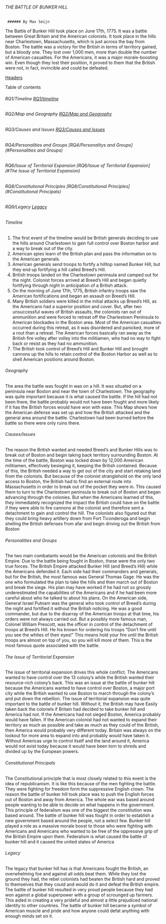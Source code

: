 ###### THE BATTLE OF BUNKER HILL
     ###### By Max Seijn

The Battle of Bunker Hill took place on June 17th, 1775. It was a battle between Great Britain and the American colonists. It took place in the hills near Charlestown, Massachusetts, which is just across the bay from Boston. The battle was a victory for the British in terms of territory gained, but a bloody one. They lost over 1,000 men, more than double the number of American casualties. For the Americans, it was a major morale-boosting win. Even though they lost their position, it proved to them that the British were not, in fact, invincible and could be defeated.

[Headers](#headers)  
 
Table of contents

###### RQ1/Timeline     [RQ1/timeline](#timeline)  

###### RQ2/Map and Geography [RQ2/Map and Geogrophy](#geography)

###### RQ3/Causes and Issues [RQ3/Causes and Issues](#causes/issues)

###### RQ4/Personalities and Groups      [RQ4/Personalitys and Groups](#Personalities and Groups)

###### RQ6/Issue of Territorial Expansion     [RQ6/Issue of Territorial Expansion](#The Issue of Territorial Expansion)

###### RQ8/Constitutional Principles     [RQ8/Constitutional Principles](#Constitutional Principals)

###### RQ9/Legacy     [Legacy](#Legacy)

###### Timeline
1.	The first event of the timeline would be British generals deciding to use the hills around Charlestown to gain full control over Boston harbor and a way to break out of the city. 
2.	American spies learn of the British plan and pass the information on to the American generals. 
3.	American generals send troops to fortify a hilltop named Bunker Hill, but they end up fortifying a hill called Breed’s Hill. 
4.	 British troops landed on the Charlestown peninsula and camped out for the night. 
Colonist forces arrived at Breed’s Hill and began quietly fortifying through night in anticipation of a British attack. 
5.	On the morning of June 17th, 1775, British infantry troops saw the American fortifications and began an assault on Breed’s Hill. 
6.	Many British soldiers were killed in the initial attacks up Breed’s Hill, as the Americans had a superior position and cover. But, after two unsuccessful waves of British assaults, the colonists ran out of ammunition and were forced to retreat off the Charlestown Peninsula to American blockades in the Boston area. Most of the American casualties occurred during this retreat, as it was disordered and panicked, more of a rout than a retreat. The American forces basically ran away as the British fire volley after volley into the militiamen, who had no way to fight back or resist as they had no ammunition. 
7.	The British took control of Breed’s Hill and Bunker Hill and brought cannons up the hills to retain control of the Boston Harbor as well as to shell American positions around Boston. 

###### Geography
The area the battle was fought in was on a hill. It was situated on a peninsula near Boston and near the town of Charlestown. The geography was quite important because it is what caused the battle. If the hill had not been there, the battle probably would not have been fought and more likely if it has the British forces would have won with ease. This Map shows how the American defense was set up and how the British attacked and the general area around the battle. Charlestown had been burned before the battle so there were only ruins there.

 

###### Causes/Issues
The reason the British wanted and needed Breed’s and Bunker Hills was to break out of Boston and begin taking back territory surrounding Boston. At the time of the battle, Boston was locked down by 12,000 American militiamen, effectively besieging it, keeping the British contained. Because of this, the British needed a way to get out of the city and start retaking land from the colonists. But because of the colonist stranglehold on the only land access to Boston, the British had to find an external route into Massachusetts in order to break out of the pocket they were in. This caused them to turn to the Charlestown peninsula to break out of Boston and began advancing through the colonies. But when the Americans learned of this, they immediately recognized the impact the British could have on the battle if they were able to fire cannons at the colonist and therefore sent a detachment to gain and control the hill. The colonists also figured out that they could bring heavy artillery down from Fort Ticonderoga and begin shelling the British defenses from afar and begin driving out the British from Boston 



###### Personalities and Groups 
 The two main combatants would be the American colonists and the British Empire. Due to the battle being fought in Boston, these were the only two true forces. The British Empire attacked Bunker Hill (and Breed’s Hill) while the Americans defended it. Each side had their commanders and generals, but for the British, the most famous was General Thomas Gage. He was the one who formulated the plan to take the hills and then march out of Boston and break the siege. His plan may have worked if he had not so grossly underestimated the capabilities of the Americans and if he had been more careful about who he talked to about his plans. 
On the American side, General Israel Putnam was the general who took control of Breed’s during the night and fortified it without the British noticing. He was a good commander, but due to the disarray of the American troops at that time, his orders were not always carried out. But a possibly more famous man, Colonel William Prescott, was the officer in control of the detachment of troops at Breed’s Hill. He his known for ordering his troops “Don’t fire until you see the whites of their eyes!” This means hold your fire until the British troops are almost on top of you, so you will kill more of them. This is the most famous quote associated with the battle.

###### The Issue of Territorial Expansion 
The issue of territorial expansion drives this whole conflict. The Americans wanted to have control over the 13 colony’s while the British wanted their resource-rich colony’s back. This was an issue at the battle of bunker hill because the Americans wanted to have control over Boston, a major port city while the British wanted to use Boston to march through the colony’s and put down the rebellion. The issue of territorial expansion was quite important to the battle of bunker hill. Without it, the British may have Easily taken back the colonels if Britain had decided to take bunker hill and America had not. If the Americans had not sieged Boston, America probably would have fallen. If the American colonist had not wanted to expand their territory as much as possible and take as much as they could of the British, then America would probably very different today. Britain was always on the lookout for more area to expand into and probably would have taken it. Without Americas urge to control itself and the land around it, America would not exist today because it would have been torn to shreds and divided up by the European powers.


###### Constitutional Principals 
The Constitutional principle that is most closely related to this event is the idea of republicanism. It is like this because of the men fighting the battle. They were fighting for freedom form the suppressive English crown. The reason the battle of bunker hill took place was to push the English forces out of Boston and away from America. The whole war was based around people wanting to be able to decide on what happens in the government. This principle of federalism was one of the biggest the constitution was based around. The battle of bunker hill was fought in order to establish a new government based around the people, not a select few. Bunker hill played a role as a massive morale boost to those who were fighting with Americans and Americans who wanted to be free of the oppressive grip of the British Empire upon them. Federalism is what caused the battle of bunker hill and it caused the united states of America 



###### Legacy
The legacy that bunker hill has is that Americans fought the British, an overwhelming foe and against all odds beat them. While they lost the ground they had, the rebel colonists had beaten the British hard and proved to themselves that they could and would do it and defeat the British empire. The battle of bunker hill resulted in very proud people because they had won against a global superpower with a group of scrounged up farmers. This aided in creating a very prideful and almost a little prejudiced national identity to other countries. The battle of bunker hill became a symbol of American muscle and pride and how anyone could defat anything with enough minds set on it.
